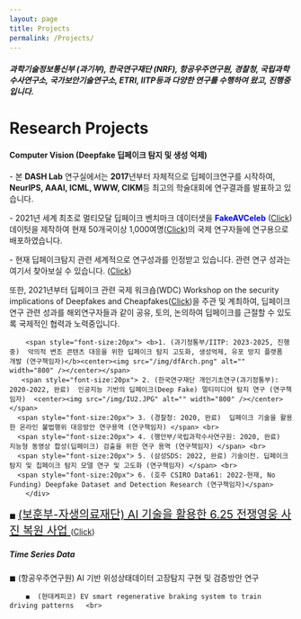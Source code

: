 ```yaml
---
layout: page
title: Projects
permalink: /Projects/
---
```


<h5>과학기술정보통신부 (과기부), 한국연구재단 (NRF), 항공우주연구원, 경찰청, 국립과학수사연구소, 국가보안기술연구소, ETRI, IITP등과 다양한 연구를 수행하여 왔고, 진행중입니다.</h5> 

<h1 class="page-title">Research Projects</h1>

<div class="section">
    <h4> <b>Computer Vision (Deepfake 딥페이크 탐지 및 생성 억제)</b></h4>
   <p> - 본 <b>DASH Lab</b> 연구실에서는 <b>2017</b>년부터 자체적으로 딥페이크연구를 시작하여, <b>NeurIPS, AAAI, ICML, WWW, CIKM</b>등 최고의 학술대회에 연구결과를 발표하고 있습니다. </p>
   <p> - 2021년 세계 최초로 멀티모달 딥페이크 벤치마크 데이터샛을 <font color="blue"><b>FakeAVCeleb</b></font> (<a href="https://sites.google.com/view/fakeavcelebdash-lab/"  target="_blank">Click</a>)데이텃을 제작하여 현재 50개국이상 1,000여명(<a href="https://sites.google.com/view/fakeavcelebdash-lab/dataset-request-usage?authuser=0"  target="_blank">Click</a>)의 국제 연구자들에 연구용으로 배포하였습니다. 
   <p>- 현재 딥페이크탐지 관련 세계적으로 연구성과를 인정받고 있습니다. 관련 연구 성과는 여기서 찾아보실 수 있습니다. (<a href="https://github.com/DASH-Lab/deepfakeResearch"  target="_blank">Click</a>)</p>
<p>또한, 2021년부터 딥페이크 관련 국제 워크숍(WDC) Workshop on the security implications of Deepfakes and Cheapfakes(<a href="https://sites.google.com/view/wdc-2024/"  target="_blank">Click</a>)을 주관 및 계최하여, 딥페이크 연구 관련 성과를 해외연구자들과 같이 공유, 토의, 논의하여 딥페이크를 근절할 수 있도록 국제적인 협력과 노력중입니다. </p>
    
        <span style="font-size:20px"> <b>1. (과기정통부/IITP: 2023-2025, 진행중)  악의적 변조 콘텐츠 대응을 위한 딥페이크 탐지 고도화, 생성억제, 유포 방지 플랫폼 개발 (연구책임자)</b><center><img src="/img/dfArch.png" alt="" width="800" /></center></span>  
       <span style="font-size:20px"> 2. (한국연구재단 개인기초연구(과기정통부): 2020-2022, 완료)  인공지능 기반의 딥페이크(Deep Fake) 멀티미디어 탐지 연구 (연구책임자)  <center><img src="/img/IU2.JPG" alt="" width="800" /></center> </span>
      <span style="font-size:20px"> 3. (경찰청: 2020, 완료)  딥페이크 기술을 활용한 온라인 불법행위 대응방안 연구용역 (연구책임자) </span> <br>
      <span style="font-size:20px"> 4. (행안부/국립과학수사연구원: 2020, 완료)  지능형 동영상 합성(딥페이크) 검출을 위한 연구 용역 (연구책임자) </span> <br>
      <span style="font-size:20px"> 5. (삼성SDS: 2022, 완료) 기술이전. 딥페이크 탐지 및 칩페이크 탐지 모델 연구 및 고도화 (연구책임자) </span> <br>
      <span style="font-size:20px"> 6. (호주 CSIRO Data61: 2022-현재, No Funding) Deepfake Dataset and Detection Research (연구책임자)</span> 
        </div>

<div class="section">
        ◼  <a style="font-size:20px" href="../Heroface_restoration/">(보훈부-자생의료재단) AI 기술을 활용한 6.25 전쟁영웅 사진 복원 사업  </a> (<a href="../Heroface_restoration/"  target="_blank">Click</a>)<br>    

</div>

<div class="section">
    <h5>Time Series Data</h5>
        ◼  (항공우주연구원) AI 기반 위성상태데이터 고장탐지 구현 및 검증방안 연구 <br>

    
        ◼  (현대케피코) EV smart regenerative braking system to train driving patterns   <br>    
      



</div>



<!--
<div class="section">
    <h5>Deepfake Detection and Generation reserch (딥페이크 탐지 및 생성 연구) 
        ◼  Unified Deepfake Detection Methods <br>
        ◼  Deepfake Generation <br>
        ◼  딥페이크관련 정책 및 대응방안 연구 <br>
        ◼  연구성과물: <br>
    
    
</div>


<div class="section">
    <h5> 인공지능 활용 위성영상 자동탐지 기술개발 추진방안 연구 </h5> 
        ◼  우주개발기반조성 및 성과확산사업 <br>
        ◼  Object Detection and Classification Research <br>
        ◼  연구성과물: <br>
</div>

<div class="section">
    <h5> AI 기반 위성상태데이터 고장탐지 구현 및 검증방안 연구 [ML/ANOMALY/DATA]</h5> 
        ◼  Multivariate Anomaly Detection Research <br>
        ◼  Ground big data system design <br>
        ◼  연구성과물: <br>
</div>

<div class="section">
    <h5> Cyber-Physical Systems (CPS) Anomaly Detection</h5> 
        ◼  Multivariate Anomaly Detection Research <br>
        ◼  연구성과물: <br>
</div>
-->



